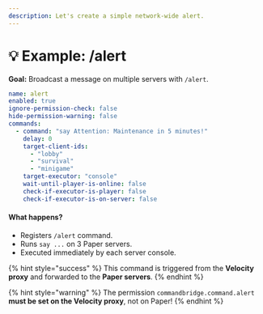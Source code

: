 ```yaml
---
description: Let's create a simple network-wide alert.
---
```


# 💡 Example: /alert

**Goal:** Broadcast a message on multiple servers with `/alert`.

```yaml
name: alert
enabled: true
ignore-permission-check: false
hide-permission-warning: false
commands:
  - command: "say Attention: Maintenance in 5 minutes!"
    delay: 0
    target-client-ids:
      - "lobby"
      - "survival"
      - "minigame"
    target-executor: "console"
    wait-until-player-is-online: false
    check-if-executor-is-player: false
    check-if-executor-is-on-server: false
```

#### What happens?

* Registers `/alert` command.
* Runs `say ...` on 3 Paper servers.
* Executed immediately by each server console.

{% hint style="success" %}
This command is triggered from the **Velocity proxy** and forwarded to the **Paper servers**.
{% endhint %}

{% hint style="warning" %}
The permission `commandbridge.command.alert` **must be set on the Velocity proxy**, not on Paper!
{% endhint %}
